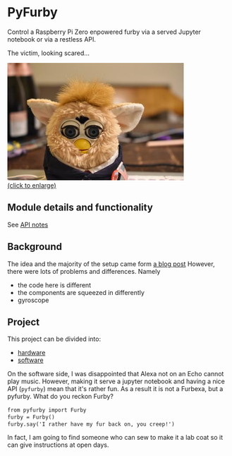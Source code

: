 # PyFurby
Control a Raspberry Pi Zero enpowered furby via a served Jupyter notebook or via a restless API.

The victim, looking scared...

[![fear](images/fear.thumbnail.jpg)<br/>(click to enlarge)](images/fear.JPG)

## Module details and functionality

See [API notes](API.md)

## Background

The idea and the majority of the setup came form [a blog post](https://howchoo.com/g/otewzwmwnzb/amazon-echo-furby-using-raspberry-pi-furlexa)
However, there were lots of problems and differences.
Namely

* the code here is different
* the components are squeezed in differently
* gyroscope

## Project
This project can be divided into:

* [hardware](hardware.md)
* [software](software.md)

On the software side, I was disappointed that Alexa not on an Echo cannot play music.
However, making it serve a jupyter notebook and having a nice API (`pyfurby`) mean that it's rather fun.
As a result it is not a Furbexa, but a pyfurby. What do you reckon Furby?

    from pyfurby import Furby
    furby = Furby()
    furby.say('I rather have my fur back on, you creep!')

In fact, I am going to find someone who can sew to make it a lab coat so it can give instructions at open days.